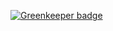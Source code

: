 

[![Greenkeeper badge](https://badges.greenkeeper.io/alexclarkofficial/responsive_calc.svg)](https://greenkeeper.io/)